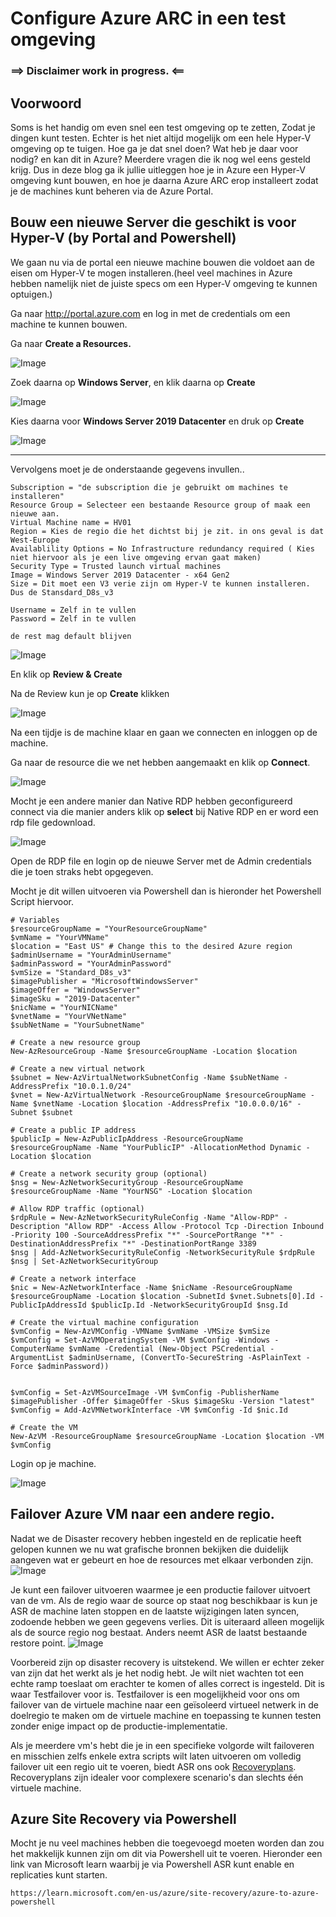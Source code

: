 # Configure Azure ARC in een test omgeving

### ==> Disclaimer work in progress. <==

## Voorwoord

Soms is het handig om even snel een test omgeving op te zetten, Zodat je dingen kunt testen. Echter is het niet altijd mogelijk om een hele Hyper-V omgeving op te tuigen.
Hoe ga je dat snel doen? Wat heb je daar voor nodig? en kan dit in Azure? Meerdere vragen die ik nog wel eens gesteld krijg.
Dus in deze blog ga ik jullie uitleggen hoe je in Azure een Hyper-V omgeving kunt bouwen, en hoe je daarna Azure ARC erop installeert zodat je de machines kunt beheren via de Azure Portal.


## Bouw een nieuwe Server die geschikt is voor Hyper-V (by Portal and Powershell)

We gaan nu via de portal een nieuwe machine bouwen die voldoet aan de eisen om Hyper-V te mogen installeren.(heel veel machines in Azure hebben namelijk niet de juiste specs om een Hyper-V omgeving te kunnen optuigen.)

Ga naar http://portal.azure.com en log in met de credentials om een machine te kunnen bouwen.

Ga naar **Create a Resources.**

![Image](./../Images/AzureArc/Resource.JPG)

Zoek daarna op **Windows Server**, en klik daarna op **Create**

![Image](./../Images/AzureArc/WindowsServer.jpg)

Kies daarna voor **Windows Server 2019 Datacenter** en druk op **Create**


![Image](./../Images/AzureArc/WindowsServer1.jpg)


-----
Vervolgens moet je de onderstaande gegevens invullen..


~~~
Subscription = "de subscription die je gebruikt om machines te installeren"
Resource Group = Selecteer een bestaande Resource group of maak een nieuwe aan.
Virtual Machine name = HV01
Region = Kies de regio die het dichtst bij je zit. in ons geval is dat West-Europe
Availablility Options = No Infrastructure redundancy required ( Kies niet hiervoor als je een live omgeving ervan gaat maken)
Security Type = Trusted launch virtual machines
Image = Windows Server 2019 Datacenter - x64 Gen2
Size = Dit moet een V3 verie zijn om Hyper-V te kunnen installeren. Dus de Stansdard_D8s_v3

Username = Zelf in te vullen
Password = Zelf in te vullen

de rest mag default blijven
~~~
![Image](./../Images/AzureArc/WindowsServer2.jpg)

En klik op **Review & Create** 

Na de Review kun je op **Create** klikken

![Image](./../Images/AzureArc/Deploy.JPG)

Na een tijdje is de machine klaar en gaan we connecten en inloggen op de machine.

Ga naar de resource die we net hebben aangemaakt en klik op **Connect**.

![Image](./../Images/AzureArc/connect.JPG)


Mocht je een andere manier dan Native RDP hebben geconfigureerd connect via die manier anders klik op **select** bij Native RDP en er word een rdp file gedownload.


![Image](./../Images/AzureArc/RDP.jpg)


Open de RDP file en login op de nieuwe Server met de Admin credentials die je toen straks hebt opgegeven.


Mocht je dit willen uitvoeren via Powershell dan is hieronder het Powershell Script hiervoor.


~~~~
# Variables
$resourceGroupName = "YourResourceGroupName"
$vmName = "YourVMName"
$location = "East US" # Change this to the desired Azure region
$adminUsername = "YourAdminUsername"
$adminPassword = "YourAdminPassword"
$vmSize = "Standard_D8s_v3"
$imagePublisher = "MicrosoftWindowsServer"
$imageOffer = "WindowsServer"
$imageSku = "2019-Datacenter"
$nicName = "YourNICName"
$vnetName = "YourVNetName"
$subNetName = "YourSubnetName"

# Create a new resource group
New-AzResourceGroup -Name $resourceGroupName -Location $location

# Create a new virtual network
$subnet = New-AzVirtualNetworkSubnetConfig -Name $subNetName -AddressPrefix "10.0.1.0/24"
$vnet = New-AzVirtualNetwork -ResourceGroupName $resourceGroupName -Name $vnetName -Location $location -AddressPrefix "10.0.0.0/16" -Subnet $subnet

# Create a public IP address
$publicIp = New-AzPublicIpAddress -ResourceGroupName $resourceGroupName -Name "YourPublicIP" -AllocationMethod Dynamic -Location $location

# Create a network security group (optional)
$nsg = New-AzNetworkSecurityGroup -ResourceGroupName $resourceGroupName -Name "YourNSG" -Location $location

# Allow RDP traffic (optional)
$rdpRule = New-AzNetworkSecurityRuleConfig -Name "Allow-RDP" -Description "Allow RDP" -Access Allow -Protocol Tcp -Direction Inbound -Priority 100 -SourceAddressPrefix "*" -SourcePortRange "*" -DestinationAddressPrefix "*" -DestinationPortRange 3389
$nsg | Add-AzNetworkSecurityRuleConfig -NetworkSecurityRule $rdpRule
$nsg | Set-AzNetworkSecurityGroup

# Create a network interface
$nic = New-AzNetworkInterface -Name $nicName -ResourceGroupName $resourceGroupName -Location $location -SubnetId $vnet.Subnets[0].Id -PublicIpAddressId $publicIp.Id -NetworkSecurityGroupId $nsg.Id

# Create the virtual machine configuration
$vmConfig = New-AzVMConfig -VMName $vmName -VMSize $vmSize
$vmConfig = Set-AzVMOperatingSystem -VM $vmConfig -Windows -ComputerName $vmName -Credential (New-Object PSCredential -ArgumentList $adminUsername, (ConvertTo-SecureString -AsPlainText -Force $adminPassword))


$vmConfig = Set-AzVMSourceImage -VM $vmConfig -PublisherName $imagePublisher -Offer $imageOffer -Skus $imageSku -Version "latest"
$vmConfig = Add-AzVMNetworkInterface -VM $vmConfig -Id $nic.Id

# Create the VM
New-AzVM -ResourceGroupName $resourceGroupName -Location $location -VM $vmConfig

~~~~


Login op je machine.

![Image](./../Images/AzureArc/Login.JPG)




## Failover Azure VM naar een andere regio.

Nadat we de Disaster recovery hebben ingesteld en de replicatie heeft gelopen kunnen we nu wat grafische bronnen bekijken die duidelijk aangeven wat er gebeurt en hoe de resources met elkaar verbonden zijn.
![Image](./../Images/DisasterRecovery/replication1.jpg)

Je kunt een failover uitvoeren waarmee je een productie failover uitvoert van de vm. Als de regio waar de source op staat nog beschikbaar is kun je ASR de machine laten stoppen en de laatste wijzigingen laten syncen, zodoende hebben we geen gegevens verlies.
Dit is uiteraard alleen mogelijk als de source regio nog bestaat. Anders neemt ASR de laatst bestaande restore point.
![Image](./../Images/DisasterRecovery/restorepoint.jpg)

Voorbereid zijn op disaster recovery is uitstekend. We willen er echter zeker van zijn dat het werkt als je het nodig hebt. Je wilt niet wachten tot een echte ramp toeslaat om erachter te komen of alles correct is ingesteld. Dit is waar Testfailover voor is. Testfailover is een mogelijkheid voor ons om failover van de virtuele machine naar een geïsoleerd virtueel netwerk in de doelregio te maken om de virtuele machine en toepassing te kunnen testen zonder enige impact op de productie-implementatie.‎

‎Als je meerdere vm's hebt die je in een specifieke volgorde wilt failoveren en misschien zelfs enkele extra scripts wilt laten uitvoeren om volledig failover uit een regio uit te voeren, biedt ASR ons ook [Recoveryplans](https://docs.microsoft.com/en-us/azure/site-recovery/recovery-plan-overview?WT.mc_id=itopstalk-blog-thmaure). Recoveryplans zijn idealer voor complexere scenario's dan slechts één virtuele machine.‎


## Azure Site Recovery via Powershell

Mocht je nu veel machines hebben die toegevoegd moeten worden dan zou het makkelijk kunnen zijn om dit via Powershell uit te voeren.
Hieronder een link van Microsoft learn waarbij je via Powershell ASR kunt enable en replicaties kunt starten.

~~~
https://learn.microsoft.com/en-us/azure/site-recovery/azure-to-azure-powershell
~~~
